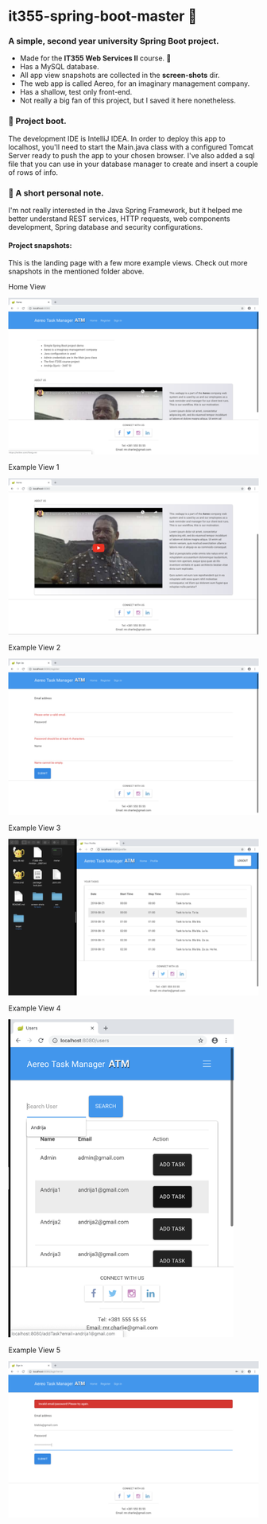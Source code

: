 # it355-spring-boot-master 🚦
<h3>A simple, second year university Spring Boot project. </h3>
<ul>
  <li>Made for the <b>IT355 Web Services II</b> course. 🍏</li>
  <li>Has a MySQL database.</li>
  <li>All app view snapshots are collected in the <b>screen-shots</b> dir.</li>
  <li>The web app is called Aereo, for an imaginary management company.</li>
  <li>Has a shallow, test only front-end.</li>
  <li>Not really a big fan of this project, but I saved it here nonetheless.</li>
</ul>
<h3>🚩 Project boot.</h3>
<p>The development IDE is IntelliJ IDEA. In order to deploy this app to localhost,
you'll need to start the Main.java class with a configured Tomcat Server ready to push the app to your
chosen browser. I've also added a sql file that you can use in your database manager to create and 
insert a couple of rows of info.</p>
<h3>🚩 A short personal note.</h3>
<p>I'm not really interested in the Java Spring Framework, but it helped me better understand REST services,
HTTP requests, web components development, Spring database and security configurations.</p>

#### Project snapshots:
<p>This is the landing page with a few more example views. Check out more snapshots in the mentioned folder above.</p>
<p>Home View</p>
<img src="screen-shots/landing-page.png" alt="Landing Page">
<p>Example View 1</p>
<img src="screen-shots/example-view-1.png" alt="Example View 1">
<p>Example View 2</p>
<img src="screen-shots/example-view-2.png" alt="Example View 2">
<p>Example View 3</p>
<img src="screen-shots/example-view-3.png" alt="Example View 3">
<p>Example View 4</p>
<img src="screen-shots/example-view-4.png" height="640" alt="Example View 4">
<p>Example View 5</p>
<img src="screen-shots/example-view-5.png" alt="Example View 5">
